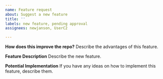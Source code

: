 ```yaml
---
name: Feature request
about: Suggest a new feature
title: ''
labels: new feature, pending approval
assignees: newjanson, UserC2

---
```


**How does this improve the repo?**
Describe the advantages of this feature.

**Feature Description**
Describe the new feature.

**Potential Implementation**
If you have any ideas on how to implement this feature, describe them.
